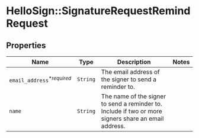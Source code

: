 # HelloSign::SignatureRequestRemindRequest



## Properties

| Name | Type | Description | Notes |
| ---- | ---- | ----------- | ----- |
| `email_address`<sup>*_required_</sup> | ```String``` |  The email address of the signer to send a reminder to.  |  |
| `name` | ```String``` |  The name of the signer to send a reminder to. Include if two or more signers share an email address.  |  |


